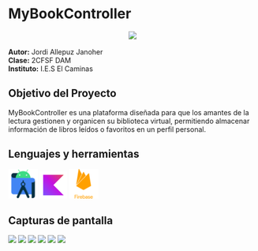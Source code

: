 # MyBookController

<p align="center">
 <img src="https://firebasestorage.googleapis.com/v0/b/mybookcontrollerapp.appspot.com/o/capturas_readme%2Flogoredondeado.png?alt=media&token=23302cd0-40ad-4c37-abdf-9366c14999b9"style="width:250px; height:auto;">
</p>
 
**Autor:** Jordi Allepuz Janoher  
**Clase:** 2CFSF DAM  
**Instituto:** I.E.S El Caminas

## Objetivo del Proyecto
MyBookController es una plataforma diseñada para que los amantes de la lectura gestionen y organicen su biblioteca virtual, permitiendo almacenar información de libros leídos o favoritos en un perfil personal. 



## Lenguajes y herramientas
  
<div>
 <img src="https://github.com/devicons/devicon/blob/master/icons/androidstudio/androidstudio-original.svg" alt="android" width="60" height="60"/>
  <img src="https://github.com/devicons/devicon/blob/master/icons/kotlin/kotlin-original.svg" title="kotlin" alt="kotlin" width="55" height="55"/>
 <img src="https://github.com/devicons/devicon/blob/master/icons/firebase/firebase-plain-wordmark.svg" alt="firebase" width="60" height="60"/>
</div>




## Capturas de pantalla

<p>
  <img src="https://firebasestorage.googleapis.com/v0/b/mybookcontrollerapp.appspot.com/o/capturas_readme%2Fimage.png?alt=media&token=6d0de700-c7c9-43ab-b6c0-7387615ea88e"style="width:300px; height:auto;">
  <img src="https://firebasestorage.googleapis.com/v0/b/mybookcontrollerapp.appspot.com/o/capturas_readme%2Fimage(1).png?alt=media&token=4f6d1e38-bfd6-4d53-bbc5-ac60bf14a0cd"style="width:300px; height:auto;">
  <img src="https://firebasestorage.googleapis.com/v0/b/mybookcontrollerapp.appspot.com/o/capturas_readme%2Fimage(2).png?alt=media&token=bc7d31b5-746f-4d45-937d-80cb2c441fb5"style="width:300px; height:auto;">
  <img src="https://firebasestorage.googleapis.com/v0/b/mybookcontrollerapp.appspot.com/o/capturas_readme%2Fimage(3).png?alt=media&token=51dc0148-74bf-4218-9e18-b4bf6af41f4c"style="width:300px; height:auto;">
  <img src="https://firebasestorage.googleapis.com/v0/b/mybookcontrollerapp.appspot.com/o/capturas_readme%2Fimage(5).png?alt=media&token=a54acaf0-f3a2-4ed5-a042-e605b5a7d709"style="width:300px; height:auto;">
  <img src="https://firebasestorage.googleapis.com/v0/b/mybookcontrollerapp.appspot.com/o/capturas_readme%2Fuserlist.png?alt=media&token=6d768900-3ab4-43c4-b553-7f17b17eaaee"style="width:300px; height:auto;">
</p>
